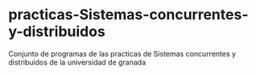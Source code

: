 practicas-Sistemas-concurrentes-y-distribuidos
==============================================

Conjunto de programas  de las practicas de  Sistemas concurrentes y distribuidos de la universidad de granada
